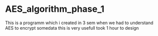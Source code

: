 # AES_algorithm_phase_1
This is a programm which i created in 3 sem when we had to understand AES to encrypt somedata this is very usefull took 1 hour to design
